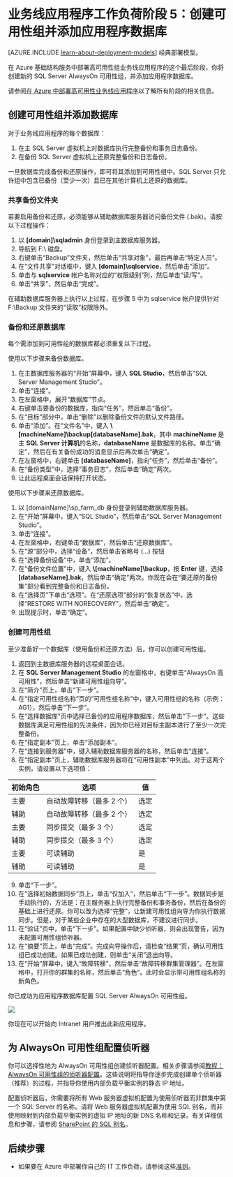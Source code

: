 <!-- not suitable for Mooncake -->


<properties 
	pageTitle="业务线应用程序（阶段 5）| Azure" 
	description="在 Azure 的业务线应用程序阶段 5 中创建可用性组并向其中添加应用程序数据库。" 
	documentationCenter=""
	services="virtual-machines" 
	authors="JoeDavies-MSFT" 
	manager="timlt" 
	editor=""
	tags="azure-resource-manager"/>

<tags
	ms.service="virtual-machines"
	ms.date="01/28/2016"
	wacn.date=""/>

# 业务线应用程序工作负荷阶段 5：创建可用性组并添加应用程序数据库

[AZURE.INCLUDE [learn-about-deployment-models](../includes/learn-about-deployment-models-rm-include.md)] 经典部署模型。

在 Azure 基础结构服务中部署高可用性组业务线应用程序的这个最后阶段，你将创建新的 SQL Server AlwaysOn 可用性组，并添加应用程序数据库。

请参阅[在 Azure 中部署高可用性业务线应用程序](/documentation/articles/virtual-machines-workload-high-availability-LOB-application-overview)以了解所有阶段的相关信息。

## 创建可用性组并添加数据库

对于业务线应用程序的每个数据库：

1.	在主 SQL Server 虚拟机上对数据库执行完整备份和事务日志备份。
2.	在备份 SQL Server 虚拟机上还原完整备份和日志备份。

一旦数据库完成备份和还原操作，即可将其添加到可用性组中。SQL Server 只允许组中包含已备份（至少一次）且已在其他计算机上还原的数据库。

### 共享备份文件夹

若要启用备份和还原，必须能够从辅助数据库服务器访问备份文件 (.bak)。请按以下过程操作：

1.	以 **[domain]\\sqladmin** 身份登录到主数据库服务器。 
2.	导航到 F:\\ 磁盘。 
3.	右键单击“Backup”文件夹，然后单击“共享对象”，最后再单击“特定人员”。
4.	在“文件共享”对话框中，键入 **[domain]\\sqlservice**，然后单击“添加”。
5.	单击与 **sqlservice** 帐户名称对应的“权限级别”列，然后单击“读/写”。 
6.	单击“共享”，然后单击“完成”。

在辅助数据库服务器上执行以上过程，在步骤 5 中为 sqlservice 帐户提供针对 F:\\Backup 文件夹的“读取”权限除外。

### 备份和还原数据库

每个需添加到可用性组的数据库都必须重复以下过程。

使用以下步骤来备份数据库。

1.	在主数据库服务器的“开始”屏幕中，键入 **SQL Studio**，然后单击“SQL Server Management Studio”。
2.	单击“连接”。
3.	在左窗格中，展开“数据库”节点。
4.	右键单击要备份的数据库，指向“任务”，然后单击“备份”。
5.	在“目标”部分中，单击“删除”以删除备份文件的默认文件路径。
6.	单击“添加”。在“文件名”中，键入 **\\[machineName]\\backup[databaseName].bak**，其中 **machineName** 是主 **SQL Server 计算机**的名称，**databaseName** 是数据库的名称。单击“确定”，然后在有关备份成功的消息显示后再次单击“确定”。
7.	在左窗格中，右键单击 **[databaseName]**，指向“任务”，然后单击“备份”。
8.	在“备份类型”中，选择“事务日志”，然后单击“确定”两次。
9.	让此远程桌面会话保持打开状态。

使用以下步骤来还原数据库。

1.	以 [domainName]\\sp\_farm\_db 身份登录到辅助数据库服务器。
2.	在“开始”屏幕中，键入“SQL Studio”，然后单击“SQL Server Management Studio”。
3.	单击“连接”。
4.	在左窗格中，右键单击“数据库”，然后单击“还原数据库”。
5.	在“源”部分中，选择“设备”，然后单击省略号 (...) 按钮
6.	在“选择备份设备”中，单击“添加”。
7.	在“备份文件位置”中，键入 **\\[machineName]\\backup**，按 **Enter** 键，选择 **[databaseName].bak**，然后单击“确定”两次。你现在会在“要还原的备份集”部分看到完整备份和日志备份。
8.	在“选择页”下单击“选项”。在“还原选项”部分的“恢复状态”中，选择“RESTORE WITH NORECOVERY”，然后单击“确定”。 
9.	出现提示时，单击“确定”。

### 创建可用性组

至少准备好一个数据库（使用备份和还原方法）后，你可以创建可用性组。

1.	返回到主数据库服务器的远程桌面会话。
2.	在 **SQL Server Management Studio** 的左窗格中，右键单击“AlwaysOn 高可用性”，然后单击“新建可用性组向导”。
3.	在“简介”页上，单击“下一步”。 
4.	在“指定可用性组名称”页的“可用性组名称”中，键入可用性组的名称（示例：AG1），然后单击“下一步”。
5.	在“选择数据库”页中选择已备份的应用程序数据库，然后单击“下一步”。这些数据库满足可用性组的先决条件，因为你已经对目标主副本进行了至少一次完整备份。
6.	在“指定副本”页上，单击“添加副本”。
7.	在“连接到服务器”中，键入辅助数据库服务器的名称，然后单击“连接”。 
8.	在“指定副本”页上，辅助数据库服务器将在“可用性副本”中列出。对于这两个实例，请设置以下选项值： 

初始角色 | 选项 | 值 
--- | --- | ---
主要 | 自动故障转移（最多 2 个） | 选定
辅助 | 自动故障转移（最多 2 个） | 选定
主要 | 同步提交（最多 3 个） | 选定
辅助 | 同步提交（最多 3 个） | 选定
主要 | 可读辅助 | 是
辅助 | 可读辅助 | 是
		
9.	单击“下一步”。
10.	在“选择初始数据同步”页上，单击“仅加入”，然后单击“下一步”。数据同步是手动执行的，方法是：在主服务器上执行完整备份和事务备份，然后在备份的基础上进行还原。你可以改为选择“完整”，让新建可用性组向导为你执行数据同步。但是，对于某些企业中存在的大型数据库，不建议进行同步。
11.	在“验证”页中，单击“下一步”。如果配置中缺少侦听器，则会出现警告，因为未配置可用性组侦听器。 
12.	在“摘要”页上，单击“完成”。完成向导操作后，请检查“结果”页，确认可用性组已成功创建。如果已成功创建，则单击“关闭”退出向导。 
13.	在“开始”屏幕中，键入“故障转移”，然后单击“故障转移群集管理器”。在左窗格中，打开你的群集的名称，然后单击“角色”。此时会显示带可用性组名称的新角色。

你已成功为应用程序数据库配置 SQL Server AlwaysOn 可用性组。

![](./media/virtual-machines-workload-high-availability-LOB-application-phase5/workload-lobapp-phase4.png)

你现在可以开始向 Intranet 用户推出此新应用程序。

## 为 AlwaysOn 可用性组配置侦听器

你可以选择性地为 AlwaysOn 可用性组创建侦听器配置。相关步骤请参阅[教程：AlwaysOn 可用性组的侦听器配置](https://msdn.microsoft.com/zh-cn/library/dn425027.aspx)。这些说明将指导你逐步完成创建单个侦听器（推荐）的过程，并指导你使用内部负载平衡实例的静态 IP 地址。

配置侦听器后，你需要将所有 Web 服务器虚拟机配置为使用侦听器而非群集中第一个 SQL Server 的名称。请将 Web 服务器虚拟机配置为使用 SQL 别名，而非使用映射到内部负载平衡实例的虚拟 IP 地址的新 DNS 名称和记录。有关详细信息和步骤，请参阅 [SharePoint 的 SQL 别名](http://blogs.msdn.com/b/priyo/archive/2013/09/13/sql-alias-for-sharepoint.aspx)。

## 后续步骤

- 如果要在 Azure 中部署你自己的 IT 工作负荷，请参阅这些[准则](/documentation/articles/virtual-machines-infrastructure-services-implementation-guidelines)。

<!---HONumber=Mooncake_Quality_Review_1215_2016-->